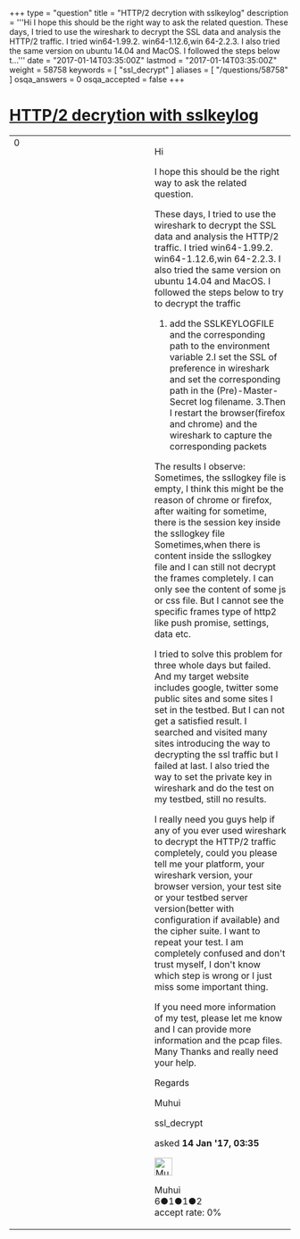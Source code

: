 +++
type = "question"
title = "HTTP/2 decrytion with sslkeylog"
description = '''Hi I hope this should be the right way to ask the related question. These days, I tried to use the wireshark to decrypt the SSL data and analysis the HTTP/2 traffic. I tried win64-1.99.2. win64-1.12.6,win 64-2.2.3. I also tried the same version on ubuntu 14.04 and MacOS. I followed the steps below t...'''
date = "2017-01-14T03:35:00Z"
lastmod = "2017-01-14T03:35:00Z"
weight = 58758
keywords = [ "ssl_decrypt" ]
aliases = [ "/questions/58758" ]
osqa_answers = 0
osqa_accepted = false
+++

<div class="headNormal">

# [HTTP/2 decrytion with sslkeylog](/questions/58758/http2-decrytion-with-sslkeylog)

</div>

<div id="main-body">

<div id="askform">

<table id="question-table" style="width:100%;"><colgroup><col style="width: 50%" /><col style="width: 50%" /></colgroup><tbody><tr class="odd"><td style="width: 30px; vertical-align: top"><div class="vote-buttons"><span id="post-58758-upvote" class="ajax-command post-vote up" rel="nofollow" title="I like this post (click again to cancel)"> </span><div id="post-58758-score" class="post-score" title="current number of votes">0</div><span id="post-58758-downvote" class="ajax-command post-vote down" rel="nofollow" title="I dont like this post (click again to cancel)"> </span> <span id="favorite-mark" class="ajax-command favorite-mark" rel="nofollow" title="mark/unmark this question as favorite (click again to cancel)"> </span><div id="favorite-count" class="favorite-count"></div></div></td><td><div id="item-right"><div class="question-body"><p>Hi</p><p>I hope this should be the right way to ask the related question.</p><p>These days, I tried to use the wireshark to decrypt the SSL data and analysis the HTTP/2 traffic. I tried win64-1.99.2. win64-1.12.6,win 64-2.2.3. I also tried the same version on ubuntu 14.04 and MacOS. I followed the steps below to try to decrypt the traffic</p><ol><li>add the SSLKEYLOGFILE and the corresponding path to the environment variable 2.I set the SSL of preference in wireshark and set the corresponding path in the (Pre)-Master-Secret log filename. 3.Then I restart the browser(firefox and chrome) and the wireshark to capture the corresponding packets</li></ol><p>The results I observe: Sometimes, the ssllogkey file is empty, I think this might be the reason of chrome or firefox, after waiting for sometime, there is the session key inside the ssllogkey file Sometimes,when there is content inside the ssllogkey file and I can still not decrypt the frames completely. I can only see the content of some js or css file. But I cannot see the specific frames type of http2 like push promise, settings, data etc.</p><p>I tried to solve this problem for three whole days but failed. And my target website includes google, twitter some public sites and some sites I set in the testbed. But I can not get a satisfied result. I searched and visited many sites introducing the way to decrypting the ssl traffic but I failed at last. I also tried the way to set the private key in wireshark and do the test on my testbed, still no results.</p><p>I really need you guys help if any of you ever used wireshark to decrypt the HTTP/2 traffic completely, could you please tell me your platform, your wireshark version, your browser version, your test site or your testbed server version(better with configuration if available) and the cipher suite. I want to repeat your test. I am completely confused and don't trust myself, I don't know which step is wrong or I just miss some important thing.</p><p>If you need more information of my test, please let me know and I can provide more information and the pcap files. Many Thanks and really need your help.</p><p>Regards</p><p>Muhui</p></div><div id="question-tags" class="tags-container tags"><span class="post-tag tag-link-ssl_decrypt" rel="tag" title="see questions tagged &#39;ssl_decrypt&#39;">ssl_decrypt</span></div><div id="question-controls" class="post-controls"></div><div class="post-update-info-container"><div class="post-update-info post-update-info-user"><p>asked <strong>14 Jan '17, 03:35</strong></p><img src="https://secure.gravatar.com/avatar/e71bbde48e924a45bf0717f8fb803940?s=32&amp;d=identicon&amp;r=g" class="gravatar" width="32" height="32" alt="Muhui&#39;s gravatar image" /><p><span>Muhui</span><br />
<span class="score" title="6 reputation points">6</span><span title="1 badges"><span class="badge1">●</span><span class="badgecount">1</span></span><span title="1 badges"><span class="silver">●</span><span class="badgecount">1</span></span><span title="2 badges"><span class="bronze">●</span><span class="badgecount">2</span></span><br />
<span class="accept_rate" title="Rate of the user&#39;s accepted answers">accept rate:</span> <span title="Muhui has no accepted answers">0%</span></p></div></div><div id="comments-container-58758" class="comments-container"></div><div id="comment-tools-58758" class="comment-tools"></div><div class="clear"></div><div id="comment-58758-form-container" class="comment-form-container"></div><div class="clear"></div></div></td></tr></tbody></table>

</div>

</div>

